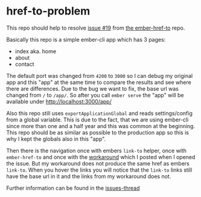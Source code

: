 # href-to-problem
This repo should help to resolve [issue #19][lnk2] from [the ember-href-to][lnk3] repo.
 
Basically this repo is a simple ember-cli app which has 3 pages:
- index aka. home
- about
- contact

The default port was changed from ```4200``` to ```3000``` so I can debug my original app and this "app" at the same time
to compare the results and see where there are differences. Due to the bug we want to fix, the base url was changed from
```/``` to ```/app/```. So after you call ```ember serve``` the "app" will be available under [http://localhost:3000/app/][lnk0] 
 
Also this repo still uses ```exportApplicationGlobal```
and reads settings/config from a global variable. This is due to the fact, that we are using ember-cli since more than
one and a half year and this was common at the beginning. This repo should be as similar as possible to the
production app so this is why I kept the globals also in this "app".

Then there is the navigation once with embers ```link-to``` helper,
once with ```ember-href-to``` and once with the [workaround][lnk1] which I posted when I opened the issue.
But my workaround does not produce the same href as embers ```link-to```. When you hover the links
you will notice that the ```link-to``` links still have the base url in it and the links from my 
workaround does not.

Further information can be found in the [issues-thread][lnk2]

[lnk0]: http://localhost:3000/app/
[lnk1]: https://github.com/intercom/ember-href-to/issues/19#issue-100266546
[lnk2]: https://github.com/intercom/ember-href-to/issues/19
[lnk3]: https://github.com/intercom/ember-href-to
